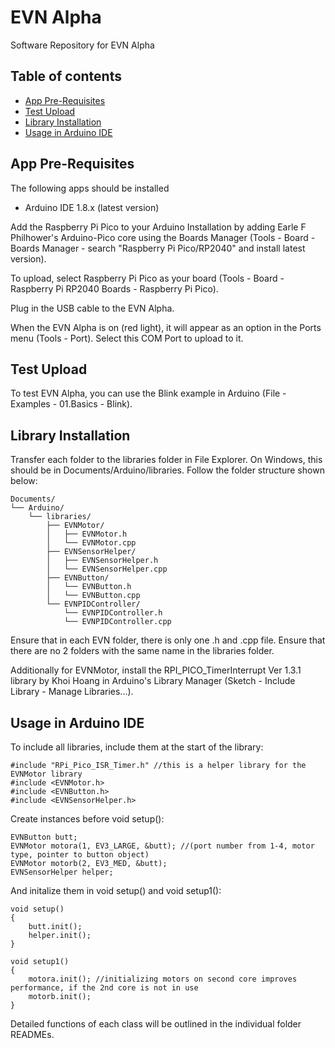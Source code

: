 # EVN Alpha
Software Repository for EVN Alpha

## Table of contents
- [App Pre-Requisites](#app-pre-requisites)
- [Test Upload](#test-upload)
- [Library Installation](#library-installation)
- [Usage in Arduino IDE](#usage-in-arduino-ide)

## App Pre-Requisites
The following apps should be installed
* Arduino IDE 1.8.x (latest version)

Add the Raspberry Pi Pico to your Arduino Installation by adding Earle F Philhower's Arduino-Pico core using the Boards Manager (Tools - Board - Boards Manager - search "Raspberry Pi Pico/RP2040" and install latest version).

To upload, select Raspberry Pi Pico as your board (Tools - Board - Raspberry Pi RP2040 Boards - Raspberry Pi Pico).

Plug in the USB cable to the EVN Alpha. 

When the EVN Alpha is on (red light), it will appear as an option in the Ports menu (Tools - Port). Select this COM Port to upload to it.

## Test Upload
To test EVN Alpha, you can use the Blink example in Arduino (File - Examples - 01.Basics - Blink).

## Library Installation

Transfer each folder to the libraries folder in File Explorer. On Windows, this should be in Documents/Arduino/libraries. Follow the folder structure shown below:

```
Documents/
└── Arduino/
    └── libraries/
        ├── EVNMotor/
        │   ├── EVNMotor.h
        │   └── EVNMotor.cpp
        ├── EVNSensorHelper/
        │   ├── EVNSensorHelper.h
        │   └── EVNSensorHelper.cpp
        ├── EVNButton/
        │   └── EVNButton.h
        │   └── EVNButton.cpp
        └── EVNPIDController/
            └── EVNPIDController.h
            └── EVNPIDController.cpp

```

Ensure that in each EVN folder, there is only one .h and .cpp file.
Ensure that there are no 2 folders with the same name in the libraries folder.

Additionally for EVNMotor, install the RPI_PICO_TimerInterrupt Ver 1.3.1 library by Khoi Hoang in Arduino's Library Manager (Sketch - Include Library - Manage Libraries...).


## Usage in Arduino IDE
To include all libraries, include them at the start of the library:

```
#include "RPi_Pico_ISR_Timer.h" //this is a helper library for the EVNMotor library
#include <EVNMotor.h>
#include <EVNButton.h>
#include <EVNSensorHelper.h>
```

Create instances before void setup():

```
EVNButton butt;
EVNMotor motora(1, EV3_LARGE, &butt); //(port number from 1-4, motor type, pointer to button object)
EVNMotor motorb(2, EV3_MED, &butt); 
EVNSensorHelper helper;
```


And initalize them in void setup() and void setup1():
```
void setup()
{
    butt.init();
    helper.init();
}

void setup1()
{
    motora.init(); //initializing motors on second core improves performance, if the 2nd core is not in use
    motorb.init();
}

```

Detailed functions of each class will be outlined in the individual folder READMEs.